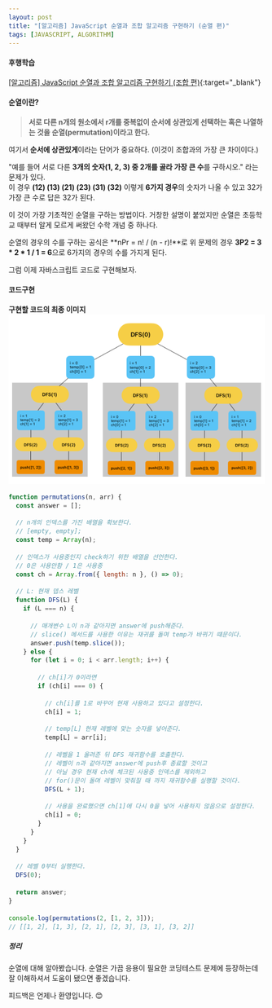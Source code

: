 ```yaml
---
layout: post
title: "[알고리즘] JavaScript 순열과 조합 알고리즘 구현하기 (순열 편)"
tags: [JAVASCRIPT, ALGORITHM]
---
```


#### 후행학습
[[알고리즘] JavaScript 순열과 조합 알고리즘 구현하기 (조합 편)](https://leejams.github.io/%EC%A1%B0%ED%95%A9/){:target="\_blank"}

#### 순열이란?

> **서로 다른 n개의 원소에서 r개를 중복없이 순서에 상관있게 선택하는 혹은 나열하는 것을 순열(permutation)이라고 한다.**

여기서 **순서에 상관있게**이라는 단어가 중요하다. (이것이 조합과의 가장 큰 차이이다.)

"예를 들어 서로 다른 **3개의 숫자(1, 2, 3) 중 2개를 골라 가장 큰 수**를 구하시오." 라는 문제가 있다.<br/>
이 경우 **(12) (13) (21) (23) (31) (32)** 이렇게 **6가지 경우**의 숫자가 나올 수 있고 32가 가장 큰 수로 답은 32가 된다.

이 것이 가장 기초적인 순열을 구하는 방법이다. 거창한 설명이 붙었지만 순열은 초등학교 때부터 알게 모르게 써왔던 수학 개념 중 하나다.

순열의 경우의 수를 구하는 공식은 **nPr = n! / (n - r)!**로 위 문제의 경우 **3P2 = 3 * 2 * 1 / 1 = 6**으로 6가지의 경우의 수를 가지게 된다.

그럼 이제 자바스크립트 코드로 구현해보자.

#### 코드구현

**구현할 코드의 최종 이미지**
![순열](../../assets/img/algorithm/permutation.png)

```javascript
function permutations(n, arr) {
  const answer = [];

  // n개의 인덱스를 가진 배열을 확보한다.
  // [empty, empty];
  const temp = Array(n);

  // 인덱스가 사용중인지 check하기 위한 배열을 선언한다. 
  // 0은 사용안함 / 1은 사용중
  const ch = Array.from({ length: n }, () => 0);

  // L: 현재 뎁스 레벨
  function DFS(L) {
    if (L === n) {

      // 매개변수 L이 n과 같아지면 answer에 push해준다.
      // slice() 메서드를 사용한 이유는 재귀를 돌며 temp가 바뀌기 떄문이다.
      answer.push(temp.slice());
    } else {
      for (let i = 0; i < arr.length; i++) {

        // ch[i]가 0이라면
        if (ch[i] === 0) {
          
          // ch[i]를 1로 바꾸어 현재 사용하고 있다고 설정한다.
          ch[i] = 1;

          // temp[L] 현재 레벨에 맞는 숫자를 넣어준다.
          temp[L] = arr[i];

          // 레벨을 1 올려준 뒤 DFS 재귀함수를 호출한다.
          // 레벨이 n과 같아지면 answer에 push후 종료할 것이고
          // 아닐 경우 현재 ch에 체크된 사용중 인덱스를 제외하고
          // for()문이 돌며 레벨이 맞춰질 때 까지 재귀함수를 실행할 것이다.
          DFS(L + 1);

          // 사용을 완료했으면 ch[1]에 다시 0을 넣어 사용하지 않음으로 설정한다.
          ch[i] = 0;
        }
      }
    }
  }

  // 레벨 0부터 실행한다.
  DFS(0);

  return answer;
}

console.log(permutations(2, [1, 2, 3]));
// [[1, 2], [1, 3], [2, 1], [2, 3], [3, 1], [3, 2]]
```


##### 정리

순열에 대해 알아봤습니다. 순열은 가끔 응용이 필요한 코딩테스트 문제에 등장하는데 잘 이해하셔서 도움이 됐으면 좋겠습니다.

피드백은 언제나 환영입니다. 😊
